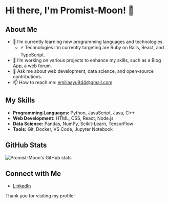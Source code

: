 # Hi there, I'm Promist-Moon! 👋

## About Me
- 🌱 I’m currently learning new programming languages and technologies.
  - ⚡ Technologies I'm currently targeting are Ruby on Rails, React, and TypeScript. 
- 💼 I’m working on various projects to enhance my skills, such as a Blog App, a web forum.
- 💬 Ask me about web development, data science, and open-source contributions.
- 📫 How to reach me: [emiliaayu944@gmail.com](mailto:emiliaayu944@gmail.com)

## My Skills
- **Programming Languages:** Python, JavaScript, Java, C++
- **Web Development:** HTML, CSS, React, Node.js
- **Data Science:** Pandas, NumPy, Scikit-Learn, TensorFlow
- **Tools:** Git, Docker, VS Code, Jupyter Notebook

## GitHub Stats
![Promist-Moon's GitHub stats](https://github-readme-stats.vercel.app/api?username=Promist-Moon&show_icons=true&theme=radical)

## Connect with Me
- [LinkedIn](https://www.linkedin.com/in/your-linkedin](https://www.linkedin.com/in/emilia-affandy-927869237/))

Thank you for visiting my profile! 

